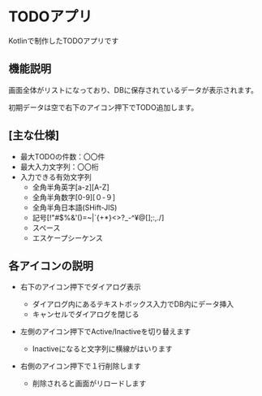 # TODOアプリ
Kotlinで制作したTODOアプリです

## 機能説明
画面全体がリストになっており、DBに保存されているデータが表示されます。

初期データは空で右下のアイコン押下でTODO追加します。

## [主な仕様]
* 最大TODOの件数：〇〇件
* 最大入力文字列：〇〇桁
* 入力できる有効文字列
  * 全角半角英字[a-z][A-Z]
  * 全角半角数字[0-9][０-９]
  * 全角半角日本語(SHift-JIS)
  * 記号[!"#$%&'()=~|`{+*}<>?_-^¥@[];:,./]
  * スペース
  * エスケープシーケンス

## 各アイコンの説明
* 右下のアイコン押下でダイアログ表示
  * ダイアログ内にあるテキストボックス入力でDB内にデータ挿入
  * キャンセルでダイアログを閉じる

* 左側のアイコン押下でActive/Inactiveを切り替えます
  * Inactiveになると文字列に横線がはいります

* 右側のアイコン押下で１行削除します
  * 削除されると画面がリロードします
